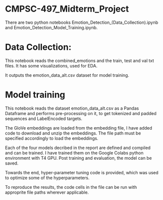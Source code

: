 # CMPSC-497_Midterm_Project

There are two python notebooks Emotion_Detection_(Data_Collection).ipynb and Emotion_Detection_Model_Training.ipynb.

# Data Collection:
This notebook reads the combined_emotions and the train, test and val txt files. It has some visualizations, used for EDA.

It outputs the emotion_data_alt.csv dataset for model training.

# Model training
This notebook reads the dataset emotion_data_alt.csv as a Pandas Dataframe and performs pre-processing on it, to get tokenized and padded sequences and LabelEncoded targets.

The GloVe embeddings are loaded from the embedding file, I have added code to download and unzip the embeddings. The file path must be specified accordingly to load the embeddings.

Each of the four models decribed in the report are defined and compiled and can be trained. I have trained them on the Google Colabs python environment with T4 GPU.
Post training and evaluation, the model can be saved.

Towards the end, hyper-parameter tuning code is provided, which was used to optimize some of the hyperparameters.


To reproduce the results, the code cells in the file can be run with approprite file paths wherever applicable.
